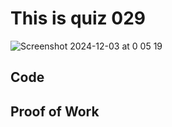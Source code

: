 # This is quiz 029

<img width="max" alt="Screenshot 2024-12-03 at 0 05 19" src="https://github.com/user-attachments/assets/ec731a0b-3ba0-4852-99bb-2da071981502">

## Code



## Proof of Work



